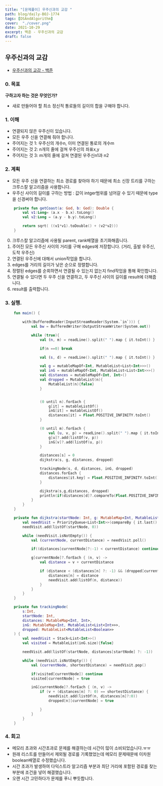 ```yaml
---
title: "[문제풀이] 우주신과의 교감 "
path: blog/daily-BOJ-1774
tags: [DSAndAlgorithm]
cover:  "./cover.png"
date: 2021-10-29
excerpt: 백준 - 우주신과의 교감 
draft: false
---
```



## 우주신과의 교감 
* [우주신과의 교감 - 백준](https://www.acmicpc.net/problem/1774)

### 0. 목표 
**구하고자 하는 것은 무엇인가?**
- 새로 만들어야 할 최소 정신적 통로들의 길이의 합을 구해야 합니다.


### 1. 이해 

- 연결되지 않은 우주신이 있습니다.
- 모든 우주 신을 연결해 줘야 합니다.
- 주어지는 것 1: 우주신의 개수n, 이미 연결된 통로의 개수m
- 주어지는 것 2: n개의 줄에 걸쳐 우주신의 좌표x,y
- 주어지는 것 3: m개의 줄에 걸쳐 연결된 우주신n1과 n2


### 2. 계획
- 모든 우주 신을 연결하는 최소 경로를 찾아야 하기 때문에 최소 신장 트리를 구하는 크루스칼 알고리즘을 사용합니다.
- 우주신 사이의 길이를 구하는 방법 : 값이 intger범위를 넘어갈 수 있기 때문에 type을 신경써야 합니다.
```kotlin
    private fun getCoast(a: God, b: God): Double {
        val v1:Long= (a.x - b.x).toLong()
        val v2:Long = (a.y - b.y).toLong()

        return sqrt( ((v1*v1).toDouble() + (v2*v2)))
    }
```

0. 크루스칼 알고리즘에 사용될 parent, rank배열을 초기화해줍니다.
1. 주어진 모든 우주신 사이의 거리를 구해 edges에 저장합니다. (거리, 출발 우주신, 도착 우주신)
2. 연결된 우주신에 대해서 union작업을 합니다.
3. edges를 거리의 길이가 낮은 순으로 정렬합니다.
4. 정렬된 edges를 순회하면서 연결될 수 있는지 없는지 find작업을 통해 확인합니다.
5. 연결될 수 있다면 두 우주 신을 연결하고, 두 우주신 사이의 길이를 result에 더해줍니다.
6. result를 출력합니다.


### 3. 실행.

```kotlin
    fun main() {

        with(BufferedReader(InputStreamReader(System.`in`))) {
            val bw = BufferedWriter(OutputStreamWriter(System.out))

            while (true){
                val (n, m) = readLine().split(" ").map { it.toInt() }

                if(n ==0) break

                val (s, d) = readLine().split(" ").map { it.toInt() }

                val g = mutableMapOf<Int, MutableList<List<Int>>>()
                val inG = mutableMapOf<Int, MutableList<List<Int>>>()
                val distances = mutableMapOf<Int, Int>()
                val dropped = MutableList(n){
                    MutableList(n){false}
                }


                (0 until n).forEach {
                    g[it] = mutableListOf()
                    inG[it] = mutableListOf()
                    distances[it] = Float.POSITIVE_INFINITY.toInt()
                }

                (0 until m).forEach {
                    val (u, v, p) = readLine().split(" ").map { it.toInt() }
                    g[u]?.add(listOf(v, p))
                    inG[v]?.add(listOf(u, p))
                }

                distances[s] = 0
                dijkstra(s, g, distances, dropped)

                trackingNode(s, d, distances, inG, dropped)
                distances.forEach {
                    distances[it.key] = Float.POSITIVE_INFINITY.toInt()
                }

                dijkstra(s,g,distances, dropped)
                println(if(distances[d]?.compareTo(Float.POSITIVE_INFINITY.toInt())==-1) distances[d] else -1)
            }
        }
    }

    private fun dijkstra(startNode: Int, g: MutableMap<Int, MutableList<List<Int>>>, distances: MutableMap<Int, Int>, dropped:List<List<Boolean>>) {
        val needVisit = PriorityQueue<List<Int>>(compareBy { it.last() })
        needVisit.add(listOf(startNode, 0))

        while (needVisit.isNotEmpty()) {
            val (currentNode, currentDistance) = needVisit.poll()

            if((distances[currentNode]?:-1) < currentDistance) continue

            g[currentNode]?.forEach { (n, v) ->
                val distance = v + currentDistance

                if (distance < (distances[n] ?: -1) && (dropped[currentNode][n].not())) {
                    distances[n] = distance
                    needVisit.add(listOf(n, distance))
                }
            }
        }
    }

    private fun trackingNode(
        s:Int,
        startNode: Int,
        distances: MutableMap<Int, Int>,
        inG: MutableMap<Int, MutableList<List<Int>>>,
        dropped: MutableList<MutableList<Boolean>>
    ) {
        val needVisit = Stack<List<Int>>()
        val visited = MutableList(inG.size){false}

        needVisit.add(listOf(startNode, distances[startNode] ?: -1))

        while (needVisit.isNotEmpty()) {
            val (currentNode, shortestDistance) = needVisit.pop()

            if(visited[currentNode]) continue
            visited[currentNode] = true

            inG[currentNode]?.forEach { (n, v) ->
                if (v + (distances[n] ?: 0) == shortestDistance) {
                    needVisit.add(listOf(n, distances[n]?:0))
                    dropped[n][currentNode] = true

                }
            }
        }
    }

```

### 4. 회고 

- 메모리 초과와 시간초과로 문제를 해결하는데 시간이 많이 소비되었습니다.ㅠㅠ
- 원래 리스트를 만들어서 제외될 경로를 기록했었는데 메모리 문제때문에 이차원 boolean배열로 수정했습니다.
- 시간 초과가 발생하여 다익스트라 알고리즘 부분과 최단 거리에 포함된 경로를 찾는 부분에 조건을 넣어 해결했습니다.
- 오랜 시간 고민하다가 문제를 푸니 뿌듯합니다.